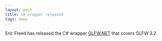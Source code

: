 ```yaml
---
layout: post
title: C# wrapper released
tags: news
---
```


Eric Freed has released the C# wrapper 
[GLFW.NET](https://github.com/ForeverZer0/glfw-net) that covers GLFW 3.2.
